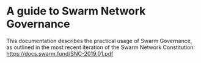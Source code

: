 # A guide to Swarm Network Governance

This documentation describes the practical usage of Swarm Governance, as outlined in the most recent iteration of the Swarm Network Constitution: https://docs.swarm.fund/SNC-2019.01.pdf


